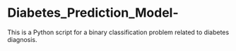 # Diabetes_Prediction_Model-
This is a Python script for a binary classification problem related to diabetes diagnosis.

